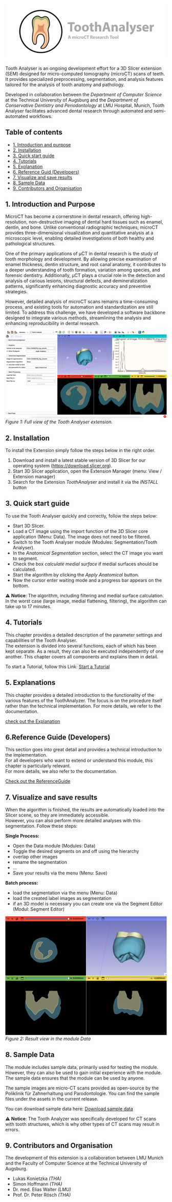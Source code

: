 ![Screenshot of the application](./Screenshots/logoToothAnalyser.png)

Tooth Analyser is an ongoing development effort for a 3D Slicer extension (SEM) designed for micro-computed tomography (microCT) scans of teeth. It provides specialized preprocessing, segmentation, and analysis features tailored for the analysis of tooth anatomy and pathology.

Developed in collaboration between the *Department of Computer Science* at the Technical University of Augsburg and the *Department of Conservative Dentistry and Periodontology* at LMU Hospital, Munich, Tooth Analyser facilitates advanced dental research through automated and semi-automated workflows.

## Table of contents
- [1. Introduction and purpose](#1-introduction-and-purpose)
- [2. Installation](#2-installation)
- [3. Quick start guide](#3-quick-start-guide)
- [4. Tutorials](#4-tutorials)
- [5. Explanation](#5-explanations)
- [6. Reference Guid (Developers)](#6reference-guid-developers)
- [7. Visualize and save results](#7-visualize-and-save-results)
- [8. Sample Data](#8-sample-data)
- [9. Contributors and Organisation](#9-contributors-and-organisation)

## 1. Introduction and Purpose
MicroCT has become a cornerstone in dental research, offering high-resolution, non-destructive imaging of dental hard tissues such as enamel, dentin, and bone. Unlike conventional radiographic techniques, microCT provides three-dimensional visualization and quantitative analysis at a microscopic level, enabling detailed investigations of both healthy and pathological structures.

One of the primary applications of µCT in dental research is the study of tooth morphology and development. By allowing precise examination of enamel thickness, dentin structure, and root canal anatomy, it contributes to a deeper understanding of tooth formation, variation among species, and forensic dentistry. Additionally, µCT plays a crucial role in the detection and analysis of carious lesions, structural defects, and demineralization patterns, significantly enhancing diagnostic accuracy and preventive strategies. 

However, detailed analysis of microCT scans remains a time-consuming process, and existing tools for automation and standardization are still limited. To address this challenge, we have developed a software backbone designed to integrate various methods, streamlining the analysis and enhancing reproducibility in dental research.

![Screenshot of the application](/Screenshots/fullView.png)
*Figure 1: Full view of the Tooth Analyser extension.*

## 2. Installation
To install the Extension simply follow the steps below in the right order.
1. Download and install a latest stable version of 3D Slicer for our operating system (https://download.slicer.org).
2. Start 3D Slicer application, open the Extension Manager (menu: View / Extension manager)
3. Search for the Extension _ToothAnalyser_ and install it via the _INSTALL_ button

## 3. Quick start guide
To use the Tooth Analyser quickly and correctly, follow the steps below:

- Start 3D Slicer.  
- Load a CT image using the import function of the 3D Slicer core application (Menu: Data). The image does not need to be filtered.  
- Switch to the Tooth Analyser module (Modules: Segmentation/Tooth Analyser).  
- In the _Anatomical Segmentation_ section, select the CT image you want to segment.  
- Check the box _calculate medial surface_ if medial surfaces should be calculated.
- Start the algorithm by clicking the _Apply Anatomical_ button.
- Now the cursor enter waiting mode and a progress bar appears on the bottom.

⚠️ **Notice**: The algorithm, including filtering and medial surface calculation. In the worst case
(large image, medial flattening, filtering), the algorithm can take up to 17 minutes.

## 4. Tutorials
This chapter provides a detailed description of the parameter settings and capabilities of the Tooth Analyser.  
The extension is divided into several functions, each of which has been kept separate. As a result, they can also
be executed independently of one another. This chapter covers all components and explains them in detail.

To start a Tutorial, follow this Link:
[Start a Tutorial](doc/Tutorial.md)

## 5. Explanations
This chapter provides a detailed introduction to the functionality of the various features of the
ToothAnalyzer. The focus is on the procedure itself rather than the technical implementation.
For more details, we refer to the documentation.

[check out the Explanation](doc/Explanation.md)

## 6.Reference Guide (Developers)
This section goes into great detail and provides a technical introduction to the implementation.  
For all developers who want to extend or understand this module, this chapter is particularly relevant.  
For more details, we also refer to the documentation.

[Check out the ReferenceGuide](doc/ReferenceGuide.md)

## 7. Visualize and save results
When the algorithm is finished, the results are automatically loaded into the Slicer scene, so they are immediately accessible.  
However, you can also perform more detailed analyses with this segmentation. Follow these steps:

**Single Process:**
- Open the Data module (Modules: Data)  
- Toggle the desired segments on and off using the hierarchy
- overlap other images
- rename the segmentation
- ...
- Save your results via the menu (Menu: Save)

**Batch process:**
- load the segmentation via the menu (Menu: Data)
- load the created label images as segmentation
- if an 3D model is necessary you can create one via the Segment Editor (Modul: Segment Editor)

![Screenshot of the application](./Screenshots/result.gif) *Figure 2: Result view in the module Data*

## 8. Sample Data
The module includes sample data, primarily used for testing the module.  
However, they can also be used to gain initial experience with the module.  
The sample data ensures that the module can be used by anyone.  

The sample images are micro-CT scans provided as open-source by the  
Poliklinik für Zahnerhaltung und Parodontologie. You can find the sample files
under the assets in the current release.

You can download sample data here: [Download sample data](https://github.com/lukaskonietzka/ToothAnalyserSampleData/releases/download/v1.0.0/P01A-C0005278.nii.gz)

⚠️ **Notice**: The Tooth Analyzer was specifically developed for CT scans  
with tooth structures, which is why other types of CT scans may result in errors. 

## 9. Contributors and Organisation
The development of this extension is a collaboration between LMU Munich and the Faculty of Computer Science at the
Technical University of Augsburg.

- Lukas Konietzka _(THA)_
- Simon Hoffmann _(THA)_
- Dr. med. Elias Walter _(LMU)_
- Prof. Dr. Peter Rösch _(THA)_





